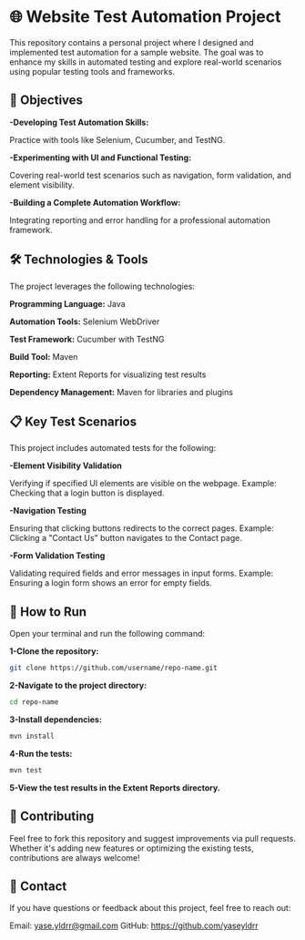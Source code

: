 # **🌐 Website Test Automation Project**

This repository contains a personal project where I designed and implemented test automation for a sample website. The goal was to enhance my skills in automated testing and explore real-world scenarios using popular testing tools and frameworks.

## **🎯 Objectives**


**-Developing Test Automation Skills:**

Practice with tools like Selenium, Cucumber, and TestNG.

**-Experimenting with UI and Functional Testing:**

Covering real-world test scenarios such as navigation, form validation, and element visibility.

**-Building a Complete Automation Workflow:**

Integrating reporting and error handling for a professional automation framework.


## **🛠️ Technologies & Tools**

The project leverages the following technologies:

**Programming Language:**  Java

**Automation Tools:**  Selenium WebDriver

**Test Framework:**  Cucumber with TestNG

**Build Tool:**  Maven

**Reporting:**  Extent Reports for visualizing test results

**Dependency Management:**  Maven for libraries and plugins

## **📋 Key Test Scenarios**

This project includes automated tests for the following:

**-Element Visibility Validation**

Verifying if specified UI elements are visible on the webpage.
Example: Checking that a login button is displayed.

**-Navigation Testing**

Ensuring that clicking buttons redirects to the correct pages.
Example: Clicking a "Contact Us" button navigates to the Contact page.

**-Form Validation Testing**

Validating required fields and error messages in input forms.
Example: Ensuring a login form shows an error for empty fields.

## **🚀 How to Run**

Open your terminal and run the following command:

**1-Clone the repository:**

```bash
git clone https://github.com/username/repo-name.git
```

**2-Navigate to the project directory:**

```bash
cd repo-name
```

**3-Install dependencies:**

```bash
mvn install
```

**4-Run the tests:**

```bash
mvn test
```

**5-View the test results in the Extent Reports directory.**


## **🤝 Contributing**

Feel free to fork this repository and suggest improvements via pull requests. Whether it's adding new features or optimizing the existing tests, contributions are always welcome!


## **📧 Contact**

If you have questions or feedback about this project, feel free to reach out:

Email: yase.yldrr@gmail.com
GitHub: https://github.com/yaseyldrr

